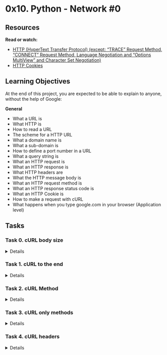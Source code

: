 # 0x10. Python - Network #0

## Resources
**Read or watch:**

* [HTTP (HyperText Transfer Protocol) (except: “TRACE” Request Method, “CONNECT” Request Method, Language Negotiation and “Options MultiView” and Character Set Negotiation)](https://www3.ntu.edu.sg/home/ehchua/programming/webprogramming/HTTP_Basics.html)
* [HTTP Cookies](https://developer.mozilla.org/en-US/docs/Web/HTTP/Cookies)

## Learning Objectives
At the end of this project, you are expected to be able to explain to anyone, without the help of Google:

**General**
* What a URL is
* What HTTP is
* How to read a URL
* The scheme for a HTTP URL
* What a domain name is
* What a sub-domain is
* How to define a port number in a URL
* What a query string is
* What an HTTP request is
* What an HTTP response is
* What HTTP headers are
* What the HTTP message body is
* What an HTTP request method is
* What an HTTP response status code is
* What an HTTP Cookie is
* How to make a request with cURL
* What happens when you type google.com in your browser (Application level)

## Tasks

### Task 0. cURL body size
<Details>
Write a Bash script that takes in a URL, sends a request to that URL, and displays the size of the body of the response

* The size must be displayed in bytes
* You have to use curl
Please test your script in the sandbox provided, using the web server running on port 5000
</Details>

### Task 1. cURL to the end
<Details>
Write a Bash script that takes in a URL, sends a GET request to the URL, and displays the body of the response

* Display only body of a 200 status code response
* You have to use curl
</Details>

### Task 2. cURL Method
<Details>
Write a Bash script that sends a DELETE request to the URL passed as the first argument and displays the body of the response

* You have to use curl
</Details>

### Task 3. cURL only methods
<Details>
Write a Bash script that takes in a URL and displays all HTTP methods the server will accept.

* You have to use curl
</Details>

### Task 4. cURL headers
<Details>
Write a Bash script that takes in a URL as an argument, sends a GET request to the URL, and displays the body of the response

A header variable X-School-User-Id must be sent with the value 98
You have to use curl
</Details>

